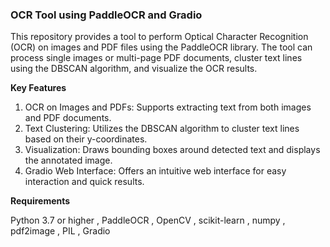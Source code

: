 ### OCR Tool using PaddleOCR and Gradio

This repository provides a tool to perform Optical Character Recognition (OCR) on images and PDF files using the PaddleOCR library. The tool can process single images or multi-page PDF documents, cluster text lines using the DBSCAN algorithm, and visualize the OCR results.

**Key Features**

1. OCR on Images and PDFs: Supports extracting text from both images and PDF documents.
2. Text Clustering: Utilizes the DBSCAN algorithm to cluster text lines based on their y-coordinates.
3. Visualization: Draws bounding boxes around detected text and displays the annotated image.
4. Gradio Web Interface: Offers an intuitive web interface for easy interaction and quick results.

**Requirements**

Python 3.7 or higher ,
PaddleOCR ,
OpenCV ,
scikit-learn ,
numpy ,
pdf2image ,
PIL ,
Gradio 
